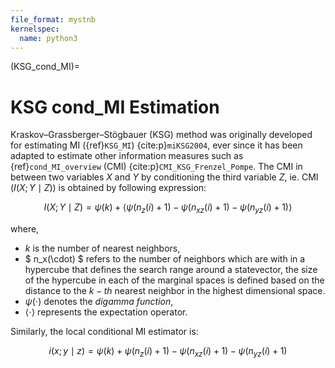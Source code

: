```yaml
---
file_format: mystnb
kernelspec:
  name: python3
---
```

(KSG_cond_MI)=
#  KSG cond_MI Estimation
Kraskov–Grassberger–Stögbauer (KSG) method was originally developed for estimating MI ({ref}`KSG_MI`) {cite:p}`miKSG2004`, ever since it has  been adapted to estimate other information measures such as {ref}`cond_MI_overview` (CMI) {cite:p}`CMI_KSG_Frenzel_Pompe`.
The CMI in between two variables $X$ and $Y$ by conditioning the third variable $Z$, ie. CMI $(I(X; Y \mid Z))$ is obtained by following expression:


$$
I(X; Y \mid Z) = \psi(k) + \langle \psi(n_z(i) + 1) - \psi(n_{xz}(i) + 1) - \psi(n_{yz}(i) + 1) \rangle
$$

where,
- $k$ is the number of nearest neighbors,
- $ n_x(\cdot) $ refers to the number of neighbors which are with in a hypercube that defines the search range around a statevector,  the size of the hypercube in each of the marginal spaces is defined based on the distance to the $k-th$ nearest neighbor in the highest dimensional space.
- $\psi(\cdot)$ denotes the _digamma function_,
- $\langle \cdot \rangle$ represents the expectation operator.

Similarly, the local conditional MI estimator is:

$$
i(x; y \mid z) = \psi(k) +  \psi(n_z(i) + 1) - \psi(n_{xz}(i) + 1) - \psi(n_{yz}(i) + 1)
$$



